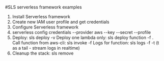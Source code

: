 #SLS serverless framework examples
1. Install Serverless framework
2. Create new IAM user profile and get credentials
3. Configure Serverless framework
4. serverless config credentials --provider aws --key <key> --secret <secret> --profile <profile-name>
5. Deploy: sls deploy -v
   Deploy one lambda only: sls deploy function -f <function-name>. Call function from aws-cli: sls invoke -f <function-name>
   Logs for function: sls logs -f <function-name> -t (t as a tail - stream logs in realtime)
6. Cleanup the stack: sls remove